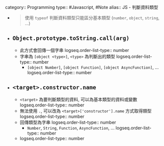 category:: Programming
type:: #Javascript, #Note
alias:: JS - 判斷資料類型

- > 使用 `typeof` 判斷資料類型只能區分基本類型 (`number`, `object`, `string`, ...)
- ## **`Object.prototype.toString.call(arg)`**
	- 此方式會回傳一個字串
	  logseq.order-list-type:: number
	- 字串為 `[object <type>]`, `<type>` 為判斷出的類型
	  logseq.order-list-type:: number
		- `[object Number]`, `[object Function]`, `[object AsyncFunction]`, ...
		  logseq.order-list-type:: number
- ## **`<target>.constructor.name`**
	- `<target>` 為要判斷類型的資料, 可以為基本類型的資料或變數
	  logseq.order-list-type:: number
	- 無法使用 `.`, 可以改為 `<target>['constructor'].name` 方式取得類型
	  logseq.order-list-type:: number
	- 回傳類型為字串
	  logseq.order-list-type:: number
		- `Number`, `String`, `Function`, `AsyncFunction`, ...
		  logseq.order-list-type:: number
	- logseq.order-list-type:: number